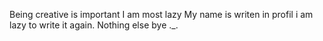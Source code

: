 Being creative is important
I am most lazy
My name is writen in profil i am lazy to write it again.
Nothing else bye ._.
